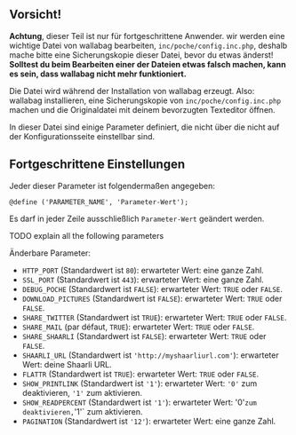 ## Vorsicht!
**Achtung**, dieser Teil ist nur für fortgeschrittene Anwender. wir werden eine wichtige Datei von wallabag bearbeiten, `inc/poche/config.inc.php`, deshalb mache bitte eine Sicherungskopie dieser Datei, bevor du etwas änderst!
**Solltest du beim Bearbeiten einer der Dateien etwas falsch machen, kann es sein, dass wallabag nicht mehr funktioniert.**

Die Datei wird während der Installation von wallabag erzeugt.
Also: wallabag installieren, eine Sicherungskopie von `inc/poche/config.inc.php` machen und die Originaldatei mit deinem bevorzugten Texteditor öffnen.

In dieser Datei sind einige Parameter definiert, die nicht über die nicht auf der Konfigurationsseite einstellbar sind.

## Fortgeschrittene Einstellungen

Jeder dieser Parameter ist folgendermaßen angegeben:

    @define ('PARAMETER_NAME', 'Parameter-Wert');
    
Es darf in jeder Zeile ausschließlich `Parameter-Wert` geändert werden. 

TODO explain all the following parameters

Änderbare Parameter: 
* `HTTP_PORT` (Standardwert ist `80`): erwarteter Wert: eine ganze Zahl.
* `SSL_PORT` (Standardwert ist `443`): erwarteter Wert: eine ganze Zahl. 
* `DEBUG_POCHE` (Standardwert ist `FALSE`): erwarteter Wert: `TRUE` oder `FALSE`.
* `DOWNLOAD_PICTURES` (Standardwert ist `FALSE`): erwarteter Wert: `TRUE` oder `FALSE`.
* `SHARE_TWITTER` (Standardwert ist `TRUE`): erwarteter Wert: `TRUE` oder `FALSE`.
* `SHARE_MAIL` (par défaut, `TRUE`): erwarteter Wert: `TRUE` oder `FALSE`.
* `SHARE_SHAARLI` (Standardwert ist `FALSE`): erwarteter Wert: `TRUE` oder `FALSE`.
* `SHAARLI_URL` (Standardwert ist `'http://myshaarliurl.com'`): erwarteter Wert: deine Shaarli URL. 
* `FLATTR` (Standardwert ist `TRUE`): erwarteter Wert: `TRUE` oder `FALSE`.
* `SHOW_PRINTLINK` (Standardwert ist `'1'`): erwarteter Wert: `'0'` zum deaktivieren, `'1'` zum aktivieren.
* `SHOW_READPERCENT` (Standardwert ist `'1'`): erwarteter Wert: '0'` zum deaktivieren, `'1'` zum aktivieren.
* `PAGINATION` (Standardwert ist `'12'`): erwarteter Wert: eine ganze Zahl. 
